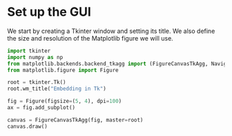 # Set up the GUI

We start by creating a Tkinter window and setting its title. We also define the size and resolution of the Matplotlib figure we will use.

```python
import tkinter
import numpy as np
from matplotlib.backends.backend_tkagg import (FigureCanvasTkAgg, NavigationToolbar2Tk)
from matplotlib.figure import Figure

root = tkinter.Tk()
root.wm_title("Embedding in Tk")

fig = Figure(figsize=(5, 4), dpi=100)
ax = fig.add_subplot()

canvas = FigureCanvasTkAgg(fig, master=root)
canvas.draw()
```
